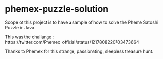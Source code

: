 # phemex-puzzle-solution

Scope of this project is to have a sample of how to solve the Pheme Satoshi Puzzle in Java.

This was the challange : https://twitter.com/Phemex_official/status/1217808220703473664

Thanks to Phemex for this strange, passionating, sleepless treasure hunt.